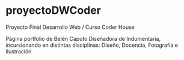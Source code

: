 # proyectoDWCoder
Proyecto Final Desarrollo Web / Curso Coder House


Página portfolio de Belén Caputo
Diseñadora de Indumentaria, incursionando en distintas disciplinas:
Diseño, Docencia, Fotografía e Ilustración

